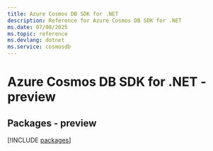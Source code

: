 ```yaml
---
title: Azure Cosmos DB SDK for .NET
description: Reference for Azure Cosmos DB SDK for .NET
ms.date: 07/08/2025
ms.topic: reference
ms.devlang: dotnet
ms.service: cosmosdb
---
```

# Azure Cosmos DB SDK for .NET - preview
## Packages - preview
[!INCLUDE [packages](cosmos-db-index.md)]